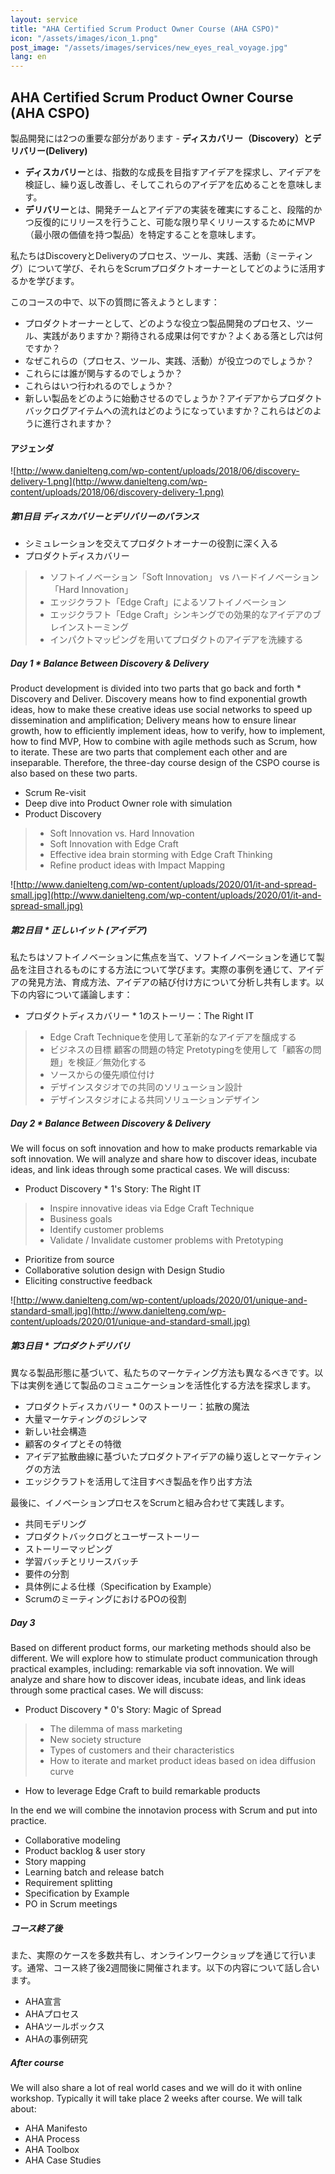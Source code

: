 ```yaml
---
layout: service
title: "AHA Certified Scrum Product Owner Course (AHA CSPO)"
icon: "/assets/images/icon_1.png"
post_image: "/assets/images/services/new_eyes_real_voyage.jpg"
lang: en
---
```


<h2>AHA Certified Scrum Product Owner Course (AHA CSPO)</h2>

製品開発には2つの重要な部分があります - **ディスカバリー（Discovery）**と**デリバリー(Delivery)**

* **ディスカバリー**とは、指数的な成長を目指すアイデアを探求し、アイデアを検証し、繰り返し改善し、そしてこれらのアイデアを広めることを意味します。
* **デリバリー**とは、開発チームとアイデアの実装を確実にすること、段階的かつ反復的にリリースを行うこと、可能な限り早くリリースするためにMVP（最小限の価値を持つ製品）を特定することを意味します。 

私たちはDiscoveryとDeliveryのプロセス、ツール、実践、活動（ミーティング）について学び、それらをScrumプロダクトオーナーとしてどのように活用するかを学びます。

このコースの中で、以下の質問に答えようとします：

* プロダクトオーナーとして、どのような役立つ製品開発のプロセス、ツール、実践がありますか？期待される成果は何ですか？よくある落とし穴は何ですか？
* なぜこれらの（プロセス、ツール、実践、活動）が役立つのでしょうか？
* これらには誰が関与するのでしょうか？
* これらはいつ行われるのでしょうか？
* 新しい製品をどのように始動させるのでしょうか？アイデアからプロダクトバックログアイテムへの流れはどのようになっていますか？これらはどのように進行されますか？ 

#### アジェンダ

![http://www.danielteng.com/wp-content/uploads/2018/06/discovery-delivery-1.png](http://www.danielteng.com/wp-content/uploads/2018/06/discovery-delivery-1.png)

##### 第1日目 ディスカバリーとデリバリーのバランス

* シミュレーションを交えてプロダクトオーナーの役割に深く入る
* プロダクトディスカバリー
> * ソフトイノベーション「Soft Innovation」 vs ハードイノベーション「Hard Innovation」
> * エッジクラフト「Edge Craft」によるソフトイノベーション
> * エッジクラフト「Edge Craft」シンキングでの効果的なアイデアのブレインストーミング
> * インパクトマッピングを用いてプロダクトのアイデアを洗練する

##### Day 1 * Balance Between Discovery & Delivery

Product development is divided into two parts that go back and forth * Discovery and Deliver. Discovery means how to find exponential growth ideas, how to make these creative ideas use social networks to speed up dissemination and amplification; Delivery means how to ensure linear growth, how to efficiently implement ideas, how to verify, how to implement, how to find MVP, How to combine with agile methods such as Scrum, how to iterate. These are two parts that complement each other and are inseparable. Therefore, the three-day course design of the CSPO course is also based on these two parts.

* Scrum Re-visit
* Deep dive into Product Owner role with simulation
* Product Discovery
> * Soft Innovation vs. Hard Innovation
> * Soft Innovation with Edge Craft
> * Effective idea brain storming with Edge Craft Thinking
> * Refine product ideas with Impact Mapping

![http://www.danielteng.com/wp-content/uploads/2020/01/it-and-spread-small.jpg](http://www.danielteng.com/wp-content/uploads/2020/01/it-and-spread-small.jpg)

##### 第2日目 * 正しいイット (アイデア) 

私たちはソフトイノベーションに焦点を当て、ソフトイノベーションを通じて製品を注目されるものにする方法について学びます。実際の事例を通じて、アイデアの発見方法、育成方法、アイデアの結び付け方について分析し共有します。以下の内容について議論します：

* プロダクトディスカバリー * 1のストーリー：The Right IT
> * Edge Craft Techniqueを使用して革新的なアイデアを醸成する
> * ビジネスの目標 顧客の問題の特定 Pretotypingを使用して「顧客の問題」を検証／無効化する
> * ソースからの優先順位付け
> * デザインスタジオでの共同のソリューション設計
> * デザインスタジオによる共同ソリューションデザイン

##### Day 2 * Balance Between Discovery & Delivery

We will focus on soft innovation and how to make products remarkable via soft innovation. We will analyze and share how to discover ideas, incubate ideas, and link ideas through some practical cases. We will discuss:

* Product Discovery * 1's Story: The Right IT
> * Inspire innovative ideas via Edge Craft Technique
> * Business goals
> * Identify customer problems
> * Validate / Invalidate customer problems with Pretotyping
  * Prioritize from source
  * Collaborative solution design with Design Studio
  * Eliciting constructive feedback

![http://www.danielteng.com/wp-content/uploads/2020/01/unique-and-standard-small.jpg](http://www.danielteng.com/wp-content/uploads/2020/01/unique-and-standard-small.jpg)

##### 第3日目 * プロダクトデリバリ

異なる製品形態に基づいて、私たちのマーケティング方法も異なるべきです。以下は実例を通じて製品のコミュニケーションを活性化する方法を探求します。

* プロダクトディスカバリー * 0のストーリー：拡散の魔法
* 大量マーケティングのジレンマ
* 新しい社会構造
* 顧客のタイプとその特徴
* アイデア拡散曲線に基づいたプロダクトアイデアの繰り返しとマーケティングの方法
* エッジクラフトを活用して注目すべき製品を作り出す方法

最後に、イノベーションプロセスをScrumと組み合わせて実践します。

* 共同モデリング
* プロダクトバックログとユーザーストーリー
* ストーリーマッピング
* 学習バッチとリリースバッチ
* 要件の分割
* 具体例による仕様（Specification by Example）
* ScrumのミーティングにおけるPOの役割

##### Day 3

Based on different product forms, our marketing methods should also be different. We will explore how to stimulate product communication through practical examples, including: remarkable via soft innovation. We will analyze and share how to discover ideas, incubate ideas, and link ideas through some practical cases. We will discuss:

* Product Discovery * 0's Story: Magic of Spread
> * The dilemma of mass marketing
> * New society structure
> * Types of customers and their characteristics
> * How to iterate and market product ideas based on idea diffusion curve
  * How to leverage Edge Craft to build remarkable products

In the end we will combine the innotavion process with Scrum and put into practice.
* Collaborative modeling
* Product backlog & user story
* Story mapping
* Learning batch and release batch
* Requirement splitting
* Specification by Example
* PO in Scrum meetings

##### コース終了後

また、実際のケースを多数共有し、オンラインワークショップを通じて行います。通常、コース終了後2週間後に開催されます。以下の内容について話し合います。

* AHA宣言
* AHAプロセス
* AHAツールボックス
* AHAの事例研究

##### After course

We will also share a lot of real world cases and we will do it with online workshop. Typically it will take place 2 weeks after course. We will talk about:

* AHA Manifesto
* AHA Process
* AHA Toolbox
* AHA Case Studies
